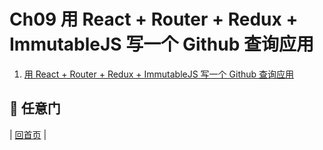 # Ch09 用 React + Router + Redux + ImmutableJS 写一个 Github 查询应用

1. [用 React + Router + Redux + ImmutableJS 写一个 Github 查询应用](https://github.com/kdchang/reactjs101/blob/master/Ch09/react-router-redux-github-finder.md)

## :door: 任意门
| [回首页](https://github.com/kdchang/reactjs101) |
